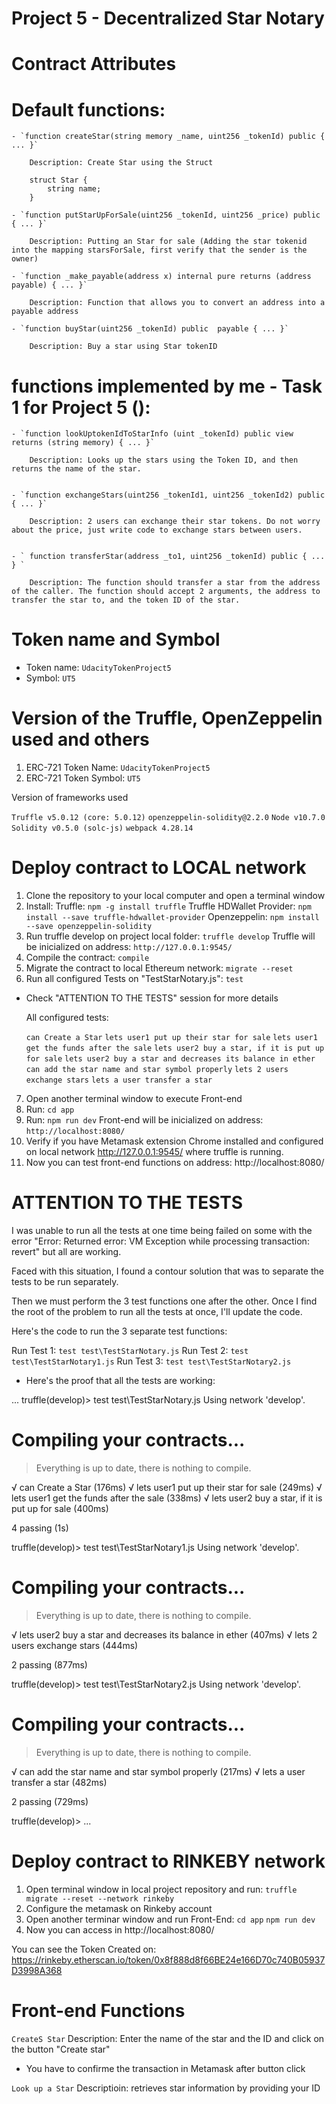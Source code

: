 # Project 5 - Decentralized Star Notary

#                       Contract Attributes

#  Default functions:

    - `function createStar(string memory _name, uint256 _tokenId) public { ... }`

        Description: Create Star using the Struct

        struct Star {
            string name;
        }

    - `function putStarUpForSale(uint256 _tokenId, uint256 _price) public { ... }`

        Description: Putting an Star for sale (Adding the star tokenid into the mapping starsForSale, first verify that the sender is the owner)

    - `function _make_payable(address x) internal pure returns (address payable) { ... }`

        Description: Function that allows you to convert an address into a payable address

    - `function buyStar(uint256 _tokenId) public  payable { ... }`

        Description: Buy a star using Star tokenID

#  functions implemented by me - Task 1 for Project 5 ():

    - `function lookUptokenIdToStarInfo (uint _tokenId) public view returns (string memory) { ... }`

        Description: Looks up the stars using the Token ID, and then returns the name of the star.


    - `function exchangeStars(uint256 _tokenId1, uint256 _tokenId2) public { ... }`

        Description: 2 users can exchange their star tokens. Do not worry about the price, just write code to exchange stars between users.


    - ` function transferStar(address _to1, uint256 _tokenId) public { ... } `

        Description: The function should transfer a star from the address of the caller. The function should accept 2 arguments, the address to transfer the star to, and the token ID of the star.


#  Token name and Symbol


  - Token name: `UdacityTokenProject5`
  - Symbol: `UT5`


#   Version of the Truffle, OpenZeppelin used and others


1) ERC-721 Token Name: `UdacityTokenProject5`
2) ERC-721 Token Symbol: `UT5`

Version of frameworks used

`Truffle v5.0.12 (core: 5.0.12)`
`openzeppelin-solidity@2.2.0`
`Node v10.7.0`
`Solidity v0.5.0 (solc-js)`
`webpack 4.28.14`


#                       Deploy contract to LOCAL network

1. Clone the repository to your local computer and open a terminal window
2. Install:
    Truffle: `npm -g install truffle`
    Truffle HDWallet Provider: `npm install --save truffle-hdwallet-provider`
    Openzeppelin: `npm install --save openzeppelin-solidity`
3. Run truffle develop on project local folder: `truffle develop`
  Truffle will be inicialized on address: `http://127.0.0.1:9545/`
4. Compile the contract: `compile`
5. Migrate the contract to local Ethereum network: `migrate --reset`
6. Run all configured Tests on "TestStarNotary.js": `test`

  * Check "ATTENTION TO THE TESTS" session for more details

    All configured tests:

    `can Create a Star`
    `lets user1 put up their star for sale`
    `lets user1 get the funds after the sale`
    `lets user2 buy a star, if it is put up for sale`
    `lets user2 buy a star and decreases its balance in ether`
    `can add the star name and star symbol properly`
    `lets 2 users exchange stars`
    `lets a user transfer a star`


7. Open another terminal window to execute Front-end
8. Run: `cd app`
9. Run: `npm run dev`
  Front-end will be inicialized on address: `http://localhost:8080/`
10. Verify if you have Metamask extension Chrome installed and configured on local network http://127.0.0.1:9545/ where  truffle is running.
11. Now you can test front-end functions on address: http://localhost:8080/

# ATTENTION TO THE TESTS

I was unable to run all the tests at one time being failed on some with the error "Error: Returned error: VM Exception while processing transaction: revert" but all are working.

Faced with this situation, I found a contour solution that was to separate the tests to be run separately.

Then we must perform the 3 test functions one after the other. Once I find the root of the problem to run all the tests at once, I'll update the code.

Here's the code to run the 3 separate test functions:

Run Test 1: `test test\TestStarNotary.js`
Run Test 2: `test test\TestStarNotary1.js`
Run Test 3: `test test\TestStarNotary2.js`

* Here's the proof that all the tests are working:

...
truffle(develop)> test test\TestStarNotary.js
Using network 'develop'.


Compiling your contracts...
===========================
> Everything is up to date, there is nothing to compile.

  √ can Create a Star (176ms)
  √ lets user1 put up their star for sale (249ms)
  √ lets user1 get the funds after the sale (338ms)
  √ lets user2 buy a star, if it is put up for sale (400ms)

  4 passing (1s)

truffle(develop)> test test\TestStarNotary1.js
Using network 'develop'.


Compiling your contracts...
===========================
> Everything is up to date, there is nothing to compile.

  √ lets user2 buy a star and decreases its balance in ether (407ms)
  √ lets 2 users exchange stars (444ms)

  2 passing (877ms)

truffle(develop)> test test\TestStarNotary2.js
Using network 'develop'.


Compiling your contracts...
===========================
> Everything is up to date, there is nothing to compile.

  √ can add the star name and star symbol properly (217ms)
  √ lets a user transfer a star (482ms)

  2 passing (729ms)

truffle(develop)>
...

#                       Deploy contract to RINKEBY network

1. Open terminal window in local project repository and run:
  `truffle migrate --reset --network rinkeby`
2. Configure the metamask on Rinkeby account
3. Open another terminar window and run Front-End:
  `cd app`
  `npm run dev`
4. Now you can access in http://localhost:8080/

You can see the Token Created on:  
  https://rinkeby.etherscan.io/token/0x8f888d8f66BE24e166D70c740B05937D3998A368


#                       Front-end Functions

`CreateS Star`
  Description: Enter the name of the star and the ID and click on the button "Create star"
  * You have to confirme the transaction in Metamask after button click

`Look up a Star`
  Descriptioin: retrieves star information by providing your ID
